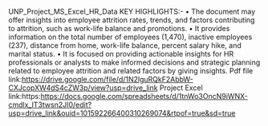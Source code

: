 UNP_Project_MS_Excel_HR_Data
KEY HIGHLIGHTS:-
• The document may offer insights into employee attrition rates, trends, and factors contributing to attrition, such as work-life balance and promotions.
• It provides information on the total number of employees (1,470), inactive employees (237), distance from home, work-life balance, percent salary hike, and marital status.
• It is focused on providing actionable insights for HR professionals or analysts to make informed decisions and strategic planning related to employee attrition and related factors by giving insights.
Pdf file link:https://drive.google.com/file/d/1N2lguRQkF2AbbW-CXJcopXW4dS4cZW3p/view?usp=drive_link
Project Excel link:https:https://docs.google.com/spreadsheets/d/1tnWo3OncN9iWNX-cmdlx_lT3twsn2JI0/edit?usp=drive_link&ouid=101592266400310269074&rtpof=true&sd=true
